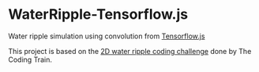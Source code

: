 # WaterRipple-Tensorflow.js
Water ripple simulation using convolution from [Tensorflow.js](https://js.tensorflow.org/)

This project is based on the [2D water ripple coding challenge](http://thecodingtrain.com/CodingChallenges/102-2d-water-ripple.html) done by The Coding Train.


